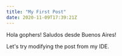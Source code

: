 ```yaml
---
title: "My First Post"
date: 2020-11-09T17:39:21Z
---
```


Hola gophers! Saludos desde Buenos Aires!

Let's try modifying the post from my IDE.